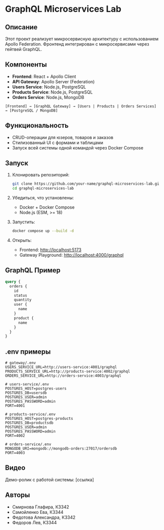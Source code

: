 # GraphQL Microservices Lab

## Описание

Этот проект реализует микросервисную архитектуру с использованием Apollo Federation. Фронтенд интегрирован с микросервисами через гейтвей GraphQL.

## Компоненты

* **Frontend**: React + Apollo Client
* **API Gateway**: Apollo Server (Federation)
* **Users Service**: Node.js, PostgreSQL
* **Products Service**: Node.js, PostgreSQL
* **Orders Service**: Node.js, MongoDB

```
[Frontend] → [GraphQL Gateway] → [Users | Products | Orders Services] → [PostgreSQL / MongoDB]
```

## Функциональность

* CRUD-операции для юзеров, товаров и заказов
* Стилизованный UI с формами и таблицами
* Запуск всей системы одной командой через Docker Compose

## Запуск

1. Клонировать репозиторий:

   ```bash
   git clone https://github.com/your-name/graphql-microservices-lab.git
   cd graphql-microservices-lab
   ```

2. Убедиться, что установлены:

   * Docker + Docker Compose
   * Node.js (ESM, >= 18)

3. Запустить:

   ```bash
   docker compose up --build -d
   ```

4. Открыть:

   * Frontend: [http://localhost:5173](http://localhost:5173)
   * Gateway Playground: [http://localhost:4000/graphql](http://localhost:4000/graphql)

## GraphQL Пример

```graphql
query {
  orders {
    id
    status
    quantity
    user {
      name
    }
    product {
      name
    }
  }
}
```

## .env примеры

```env
# gateway/.env
USERS_SERVICE_URL=http://users-service:4001/graphql
PRODUCTS_SERVICE_URL=http://products-service:4002/graphql
ORDERS_SERVICE_URL=http://orders-service:4003/graphql

# users-service/.env
POSTGRES_HOST=postgres-users
POSTGRES_DB=usersdb
POSTGRES_USER=admin
POSTGRES_PASSWORD=admin
PORT=4001

# products-service/.env
POSTGRES_HOST=postgres-products
POSTGRES_DB=productsdb
POSTGRES_USER=admin
POSTGRES_PASSWORD=admin
PORT=4002

# orders-service/.env
MONGODB_URI=mongodb://mongodb-orders:27017/ordersdb
PORT=4003
```

## Видео

Демо-ролик с работой системы: \[ссылка]

## Авторы

* Смирнова Глафира, К3342
* Самойленко Ева, К3344
* Федотова Александра, К3342
* Федоров Лев, К3344